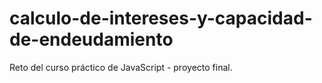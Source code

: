 # calculo-de-intereses-y-capacidad-de-endeudamiento
Reto del curso práctico de JavaScript - proyecto final.

